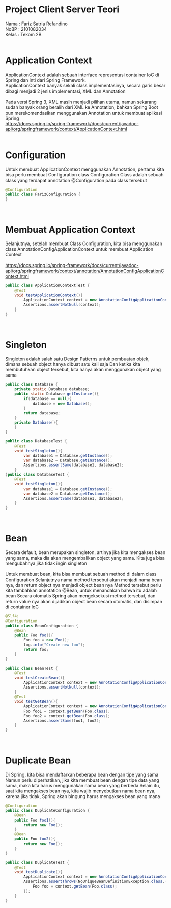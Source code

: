 # Project Client Server Teori

Nama : Fariz Satria Refandino <br>
NoBP : 2101082034 <br>
Kelas : Tekom 2B <br><br>

# Application Context

ApplicationContext adalah sebuah interface representasi container IoC di Spring
dan inti dari Spring Framework.<br>
ApplicationContext banyak sekali class implementasinya, secara garis besar dibagi menjadi 2 jenis implementasi, XML dan Annotation<br> <br>
Pada versi Spring 3, XML masih menjadi pilihan utama, namun sekarang sudah banyak orang beralih dari XML ke Annotation, bahkan Spring Boot pun merekomendasikan menggunakan Annotation untuk membuat aplikasi Spring <br>
https://docs.spring.io/spring-framework/docs/current/javadoc-api/org/springframework/context/ApplicationContext.html <br><br>

# Configuration

Untuk membuat ApplicationContext menggunakan Annotation, pertama kita bisa perlu membuat Configuration class
Configuration Class adalah sebuah class yang terdapat annotation @Configuration pada class tersebut
```java
@Configuration
public class FarizConfiguration {
}
```
<br>

# Membuat Application Context
Selanjutnya, setelah membuat Class Configuration, kita bisa menggunakan class AnnotationConfigApplicationContext untuk membuat Application Context<br> <br>
https://docs.spring.io/spring-framework/docs/current/javadoc-api/org/springframework/context/annotation/AnnotationConfigApplicationContext.html 
```java
public class ApplicationContextTest {
    @Test
    void testApplicationContext(){
        ApplicationContext context = new AnnotationConfigApplicationContext(FarizConfiguration.class);  
        Assertions.assertNotNull(context);
    }
}
```
<br>

# Singleton
Singleton adalah salah satu Design Patterns untuk pembuatan objek, dimana sebuah object hanya dibuat satu kali saja
Dan ketika kita membutuhkan object tersebut, kita hanya akan menggunakan object yang sama
```java
public class Database {
    private static Database database;
    public static Database getInstance(){
        if(database == null){
            database = new Database();
        }
        return database;
    }
    private Database(){   
    }
}
```
```java
public class DatabaseTest {
    @Test
    void testSingleton(){
        var database1 = Database.getInstance();
        var database2 = Database.getInstance();
        Assertions.assertSame(database1, database2);
    }
}public class DatabaseTest {
    @Test
    void testSingleton(){
        var database1 = Database.getInstance();
        var database2 = Database.getInstance();
        Assertions.assertSame(database1, database2);
    }
}
```
<br>

# Bean
Secara default, bean merupakan singleton, artinya jika kita mengakses bean yang sama, maka dia akan mengembalikan object yang sama. Kita juga bisa mengubahnya jika tidak ingin singleton<br><br>
Untuk membuat bean, kita bisa membuat sebuah method di dalam class Configuration
Selanjutnya nama method tersebut akan menjadi nama bean nya, dan return object nya menjadi object bean nya
Method tersebut perlu kita tambahkan annotation @Bean, untuk menandakan bahwa itu adalah bean
Secara otomatis Spring akan mengeksekusi method tersebut, dan return value nya akan dijadikan object bean secara otomatis, dan disimpan di container IoC
```java
@Slf4j
@Configuration
public class BeanConfiguration {
    @Bean
    public Foo foo(){
        Foo foo = new Foo();
        log.info("Create new foo");
        return foo;
    }
}
```
```java
public class BeanTest {
    @Test
    void testCreateBean(){
        ApplicationContext context = new AnnotationConfigApplicationContext(BeanConfiguration.class); 
        Assertions.assertNotNull(context);
    }
    @Test
    void testGetBean(){
        ApplicationContext context = new AnnotationConfigApplicationContext(BeanConfiguration.class);  
        Foo foo1 = context.getBean(Foo.class);
        Foo foo2 = context.getBean(Foo.class);  
        Assertions.assertSame(foo1, foo2);
    }
}
```
<br>

# Duplicate Bean
Di Spring, kita bisa mendaftarkan beberapa bean dengan tipe yang sama
Namun perlu diperhatikan, jika kita membuat bean dengan tipe data yang sama, maka kita harus menggunakan nama bean yang berbeda
Selain itu, saat kita mengakses bean nya, kita wajib menyebutkan nama bean nya, karena jika tidak, Spring akan bingung harus mengakses bean yang mana
```java
@Configuration
public class DuplicateConfiguration {
    @Bean
    public Foo foo1(){
        return new Foo();
    }    
    @Bean
    public Foo foo2(){
        return new Foo();
    }
}
```
```java
public class DuplicateTest {   
    @Test
    void testDuplicate(){       
        ApplicationContext context = new AnnotationConfigApplicationContext(DuplicateConfiguration.class);       
        Assertions.assertThrows(NoUniqueBeanDefinitionException.class,() -> {
            Foo foo = context.getBean(Foo.class);
        });      
    }
}
```









